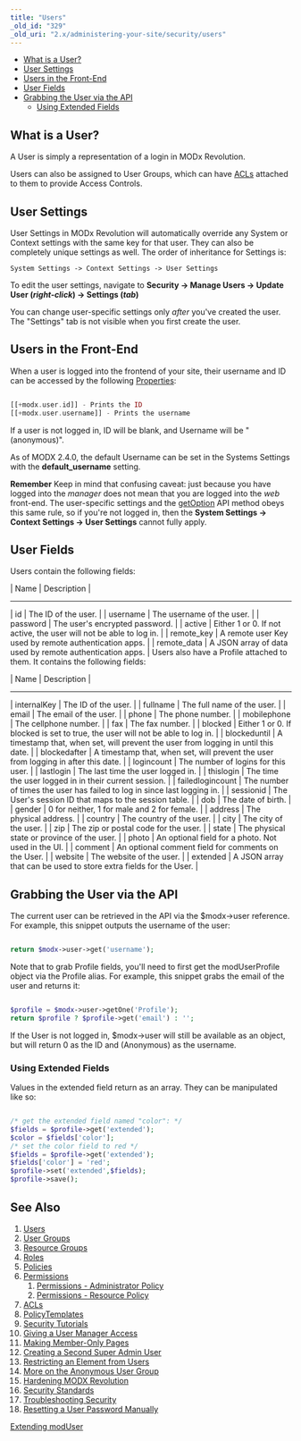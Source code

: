 ```yaml
---
title: "Users"
_old_id: "329"
_old_uri: "2.x/administering-your-site/security/users"
---
```


- [What is a User?](#Users-WhatisaUser?)
- [User Settings](#Users-UserSettings)
- [Users in the Front-End](#Users-UsersintheFrontEnd)
- [User Fields](#Users-UserFields)
- [Grabbing the User via the API](#Users-GrabbingtheUserviatheAPI)
  - [Using Extended Fields](#Users-UsingExtendedFields)

##  What is a User? 

 A User is simply a representation of a login in MODx Revolution.

 Users can also be assigned to User Groups, which can have [ACLs](administering-your-site/security/policies/acls "ACLs") attached to them to provide Access Controls.

##  User Settings 

 User Settings in MODx Revolution will automatically override any System or Context settings with the same key for that user. They can also be completely unique settings as well. The order of inheritance for Settings is:

`System Settings -> Context Settings -> User Settings`

 To edit the user settings, navigate to **Security -> Manage Users -> Update User (_right-click_) -> Settings (_tab_)**

 You can change user-specific settings only _after_ you've created the user. The "Settings" tab is not visible when you first create the user. 

##  Users in the Front-End 

 When a user is logged into the frontend of your site, their username and ID can be accessed by the following [Properties](making-sites-with-modx/customizing-content/properties-and-property-sets "Properties and Property Sets"):

 ``` php 

[[+modx.user.id]] - Prints the ID
[[+modx.user.username]] - Prints the username

```

 If a user is not logged in, ID will be blank, and Username will be "(anonymous)".

 As of MODX 2.4.0, the default Username can be set in the Systems Settings with the **default\_username** setting. 

 **Remember** 
 Keep in mind that confusing caveat: just because you have logged into the _manager_ does not mean that you are logged into the _web_ front-end. The user-specific settings and the [getOption](xpdo/class-reference/xpdoobject/configuration-accessors/getoption "getOption") API method obeys this same rule, so if you're not logged in, then the **System Settings -> Context Settings -> User Settings** cannot fully apply. 

##  User Fields 

 Users contain the following fields:

 | Name | Description |

-----
| id | The ID of the user. |
| username | The username of the user. |
| password | The user's encrypted password. |
| active | Either 1 or 0. If not active, the user will not be able to log in. |
| remote\_key | A remote user Key used by remote authentication apps. |
| remote\_data | A JSON array of data used by remote authentication apps. |
 Users also have a Profile attached to them. It contains the following fields:

 | Name | Description |

-----
| internalKey | The ID of the user. |
| fullname | The full name of the user. |
| email | The email of the user. |
| phone | The phone number. |
| mobilephone | The cellphone number. |
| fax | The fax number. |
| blocked | Either 1 or 0. If blocked is set to true, the user will not be able to log in. |
| blockeduntil | A timestamp that, when set, will prevent the user from logging in until this date. |
| blockedafter | A timestamp that, when set, will prevent the user from logging in after this date. |
| logincount | The number of logins for this user. |
| lastlogin | The last time the user logged in. |
| thislogin | The time the user logged in in their current session. |
| failedlogincount | The number of times the user has failed to log in since last logging in. |
| sessionid | The User's session ID that maps to the session table. |
| dob | The date of birth. |
| gender | 0 for neither, 1 for male and 2 for female. |
| address | The physical address. |
| country | The country of the user. |
| city | The city of the user. |
| zip | The zip or postal code for the user. |
| state | The physical state or province of the user. |
| photo | An optional field for a photo. Not used in the UI. |
| comment | An optional comment field for comments on the User. |
| website | The website of the user. |
| extended | A JSON array that can be used to store extra fields for the User. |
##  Grabbing the User via the API 

 The current user can be retrieved in the API via the $modx->user reference. For example, this snippet outputs the username of the user:

 ``` php 

return $modx->user->get('username');

```

 Note that to grab Profile fields, you'll need to first get the modUserProfile object via the Profile alias. For example, this snippet grabs the email of the user and returns it:

 ``` php 

$profile = $modx->user->getOne('Profile');
return $profile ? $profile->get('email') : '';

```

 If the User is not logged in, $modx->user will still be available as an object, but will return 0 as the ID and (Anonymous) as the username.

###  Using Extended Fields 

 Values in the extended field return as an array. They can be manipulated like so:

 ``` php 

/* get the extended field named "color": */
$fields = $profile->get('extended');
$color = $fields['color'];
/* set the color field to red */
$fields = $profile->get('extended');
$fields['color'] = 'red';
$profile->set('extended',$fields);
$profile->save();

```

##  See Also 

1. [Users](administering-your-site/security/users)
2. [User Groups](administering-your-site/security/user-groups)
3. [Resource Groups](administering-your-site/security/resource-groups)
4. [Roles](administering-your-site/security/roles)
5. [Policies](administering-your-site/security/policies)
  1. [Permissions](administering-your-site/security/policies/permissions)
      1. [Permissions - Administrator Policy](administering-your-site/security/policies/permissions/permissions-administrator-policy)
      2. [Permissions - Resource Policy](administering-your-site/security/policies/permissions/permissions-resource-policy)
  2. [ACLs](administering-your-site/security/policies/acls)
  3. [PolicyTemplates](administering-your-site/security/policies/policytemplates)
6. [Security Tutorials](administering-your-site/security/security-tutorials)
  1. [Giving a User Manager Access](administering-your-site/security/security-tutorials/giving-a-user-manager-access)
  2. [Making Member-Only Pages](administering-your-site/security/security-tutorials/making-member-only-pages)
  3. [Creating a Second Super Admin User](administering-your-site/security/security-tutorials/creating-a-second-super-admin-user)
  4. [Restricting an Element from Users](administering-your-site/security/security-tutorials/restricting-an-element-from-users)
  5. [More on the Anonymous User Group](administering-your-site/security/security-tutorials/more-on-the-anonymous-user-group)
7. [Hardening MODX Revolution](administering-your-site/security/hardening-modx-revolution)
8. [Security Standards](administering-your-site/security/security-standards)
9. [Troubleshooting Security](administering-your-site/security/troubleshooting-security)
  1. [Resetting a User Password Manually](administering-your-site/security/troubleshooting-security/resetting-a-user-password-manually)

 [Extending modUser](developing-in-modx/advanced-development/extending-moduser "Extending modUser")